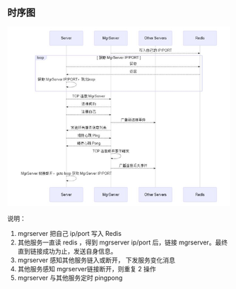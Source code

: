 
## 时序图

![图](assets/mgrserver.jpeg)

说明：
1. mgrserver 把自己 ip/port 写入 Redis
2. 其他服务一直读 redis ，得到 mgrserver ip/port 后，链接 mgrserver。最终直到链接成功为止，发送自身信息。
3. mgrserver 感知其他服务链入或断开， 下发服务变化消息
4. 其他服务感知 mgrserver链接断开，则重复 2 操作
5. mgrserver 与其他服务定时 pingpong

